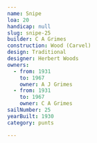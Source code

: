 ```yaml
---
name: Snipe
loa: 20
handicap: null
slug: snipe-25
builder: C A Grimes
construction: Wood (Carvel)
design: Traditional
designer: Herbert Woods
owners:
  - from: 1931
    to: 1967
    owner: A J Grimes
  - from: 1931
    to: 1967
    owner: C A Grimes
sailNumber: 25
yearBuilt: 1930
category: punts

---
```

